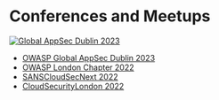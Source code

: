 # Conferences and Meetups

[![Global AppSec Dublin 2023](assets/images/global-appsec-dublin.png)](https://youtu.be/fLrRLmKZTvE)

* [OWASP Global AppSec Dublin 2023](https://youtu.be/fLrRLmKZTvE)
* [OWASP London Chapter 2022](https://youtu.be/nw6uR0glJKk)
* [SANSCloudSecNext 2022](https://youtu.be/Boy8DYrC-Xw)
* [CloudSecurityLondon 2022](https://youtu.be/4Hg9bEvxTRo)
